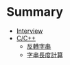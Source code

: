 # Summary

* [Interview](README.md)
* [C/C++](c_cpp/README.md)
   * [反轉字串](c_cpp/1.md)
   * [字串長度計算](c_cpp/2.md)

